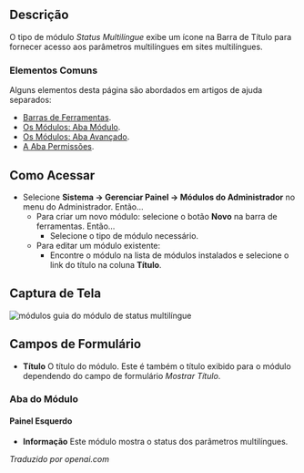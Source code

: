 <!-- Filename: Help4.x:Admin_Modules:_Multilingual_Status / Display title: Módulos: Status Multilíngue -->

## Descrição

O tipo de módulo *Status Multilíngue* exibe um ícone na Barra de Título para fornecer acesso aos parâmetros multilíngues em sites multilíngues.

### Elementos Comuns

Alguns elementos desta página são abordados em artigos de ajuda separados:

* [Barras de Ferramentas](jdocmanual?article=help/common-elements/toolbars).
* [Os Módulos: Aba Módulo](jdocmanual?article=help/modules/modules-module-tab).
* [Os Módulos: Aba Avançado](jdocmanual?article=help/modules/modules-advanced-tab).
* [A Aba Permissões](jdocmanual?article=help/common-elements/edit-permissions).

## Como Acessar

- Selecione **Sistema → Gerenciar Painel → Módulos do Administrador** no menu do Administrador. Então...
  - Para criar um novo módulo: selecione o botão **Novo** na barra de ferramentas. Então...
    - Selecione o tipo de módulo necessário.
  - Para editar um módulo existente:
    - Encontre o módulo na lista de módulos instalados e selecione o link do título na coluna **Título**.

## Captura de Tela

![módulos guia do módulo de status multilíngue](../../../pt/images/modules-admin/modules-multilingual-status-module-tab.png)

## Campos de Formulário

- **Título** O título do módulo. Este é também o título exibido
  para o módulo dependendo do campo de formulário *Mostrar Título*.

### Aba do Módulo

#### Painel Esquerdo

- **Informação** Este módulo mostra o status dos parâmetros multilíngues.

*Traduzido por openai.com*

